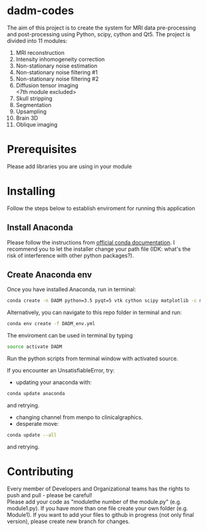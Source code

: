 # dadm-codes
<draft file>
The aim of this project is to create the system for MRI data pre-processing and post-processing using Python, scipy, cython and Qt5. The project is divided into 11 modules:
  
  
1. MRI reconstruction<br />
2. Intensity inhomogeneity correction<br />
3. Non-stationary noise estimation<br />
4. Non-stationary noise filtering #1<br />
5. Non-stationary noise filtering #2<br />
6. Diffusion tensor imaging<br />
<7th module excluded> <br />
8. Skull stripping<br />
9. Segmentation<br />
10. Upsampling<br />
11. Brain 3D<br />
12. Oblique imaging
# Prerequisites
Please add libraries you are using in your module
# Installing
Follow the steps below to establish enviroment for running this application
## Install Anaconda
Please follow the instructions from [official conda documentation](https://conda.io/docs/user-guide/install/index.html). I recommend you to let the installer change your path file (IDK: what's the risk of interference with other python packages?).
## Create Anaconda env
Once you have installed Anaconda, run in terminal:
```sh
conda create -n DADM python=3.5 pyqt=5 vtk cython scipy matplotlib -c menpo
```
Alternatively, you can navigate to this repo folder in terminal and run:
```sh
conda env create -f DADM_env.yml
```
The enviroment can be used in terminal by typing
```sh
source activate DADM
```
Run the python scripts from terminal window with activated source.


If you encounter an UnsatisfiableError, try:
- updating your anaconda with:
```sh
conda update anaconda
```
and retrying.
- changing channel from menpo to clinicalgraphics.
- desperate move:
```sh
conda update --all
```
and retrying.


# Contributing
Every member of Developers and Organizational teams has the rights to push and pull - please be careful! <br />
Please add your code as "modulethe number of the module.py" (e.g. module1.py). If you have more than one file create your own folder (e.g. Module1). If you want to add your files to github in progress (not only final version), please create new branch for changes. 
  
